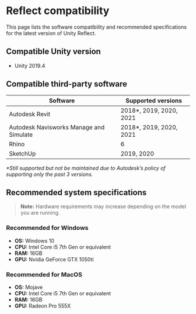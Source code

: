 # Reflect compatibility

This page lists the software compatibility and recommended specifications for the latest version of Unity Reflect.

## Compatible Unity version

* Unity 2019.4

## Compatible third-party software

| Software | Supported versions |
| -------- | ------- |
| Autodesk Revit | 2018*, 2019, 2020, 2021 |
| Autodesk Navisworks Manage and Simulate | 2018*, 2019, 2020, 2021 |
| Rhino   | 6  |
| SketchUp | 2019, 2020 |

*\*Still supported but not be maintained due to Autodesk’s policy of supporting only the past 3 versions.*

## Recommended system specifications

> **Note:** Hardware requirements may increase depending on the model you are running.

### Recommended for Windows

* **OS:** Windows 10
* **CPU:** Intel Core i5 7th Gen or equivalent
* **RAM:** 16GB
* **GPU:** Nvidia GeForce GTX 1050ti

### Recommended for MacOS

* **OS:** Mojave
* **CPU:** Intel Core i5 7th Gen or equivalent
* **RAM:** 16GB
* **GPU:** Radeon Pro 555X
